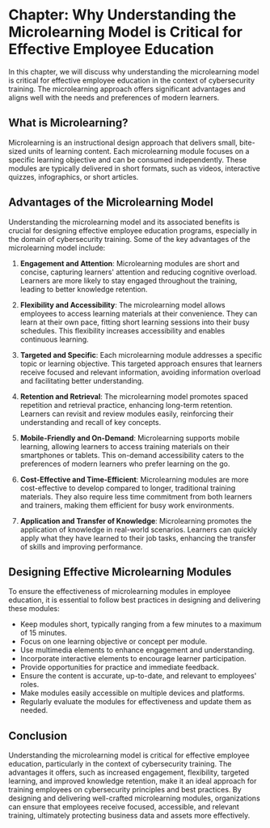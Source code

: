Chapter: Why Understanding the Microlearning Model is Critical for Effective Employee Education
===============================================================================================

In this chapter, we will discuss why understanding the microlearning model is critical for effective employee education in the context of cybersecurity training. The microlearning approach offers significant advantages and aligns well with the needs and preferences of modern learners.

**What is Microlearning?**
--------------------------

Microlearning is an instructional design approach that delivers small, bite-sized units of learning content. Each microlearning module focuses on a specific learning objective and can be consumed independently. These modules are typically delivered in short formats, such as videos, interactive quizzes, infographics, or short articles.

**Advantages of the Microlearning Model**
-----------------------------------------

Understanding the microlearning model and its associated benefits is crucial for designing effective employee education programs, especially in the domain of cybersecurity training. Some of the key advantages of the microlearning model include:

1. **Engagement and Attention**: Microlearning modules are short and concise, capturing learners' attention and reducing cognitive overload. Learners are more likely to stay engaged throughout the training, leading to better knowledge retention.

2. **Flexibility and Accessibility**: The microlearning model allows employees to access learning materials at their convenience. They can learn at their own pace, fitting short learning sessions into their busy schedules. This flexibility increases accessibility and enables continuous learning.

3. **Targeted and Specific**: Each microlearning module addresses a specific topic or learning objective. This targeted approach ensures that learners receive focused and relevant information, avoiding information overload and facilitating better understanding.

4. **Retention and Retrieval**: The microlearning model promotes spaced repetition and retrieval practice, enhancing long-term retention. Learners can revisit and review modules easily, reinforcing their understanding and recall of key concepts.

5. **Mobile-Friendly and On-Demand**: Microlearning supports mobile learning, allowing learners to access training materials on their smartphones or tablets. This on-demand accessibility caters to the preferences of modern learners who prefer learning on the go.

6. **Cost-Effective and Time-Efficient**: Microlearning modules are more cost-effective to develop compared to longer, traditional training materials. They also require less time commitment from both learners and trainers, making them efficient for busy work environments.

7. **Application and Transfer of Knowledge**: Microlearning promotes the application of knowledge in real-world scenarios. Learners can quickly apply what they have learned to their job tasks, enhancing the transfer of skills and improving performance.

**Designing Effective Microlearning Modules**
---------------------------------------------

To ensure the effectiveness of microlearning modules in employee education, it is essential to follow best practices in designing and delivering these modules:

* Keep modules short, typically ranging from a few minutes to a maximum of 15 minutes.
* Focus on one learning objective or concept per module.
* Use multimedia elements to enhance engagement and understanding.
* Incorporate interactive elements to encourage learner participation.
* Provide opportunities for practice and immediate feedback.
* Ensure the content is accurate, up-to-date, and relevant to employees' roles.
* Make modules easily accessible on multiple devices and platforms.
* Regularly evaluate the modules for effectiveness and update them as needed.

**Conclusion**
--------------

Understanding the microlearning model is critical for effective employee education, particularly in the context of cybersecurity training. The advantages it offers, such as increased engagement, flexibility, targeted learning, and improved knowledge retention, make it an ideal approach for training employees on cybersecurity principles and best practices. By designing and delivering well-crafted microlearning modules, organizations can ensure that employees receive focused, accessible, and relevant training, ultimately protecting business data and assets more effectively.
